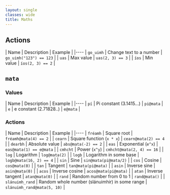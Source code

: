 ```yaml
---
layout: single
classes: wide
title: Maths
---
```


## Actions

| Name | Description | Example |
|----
| `go_uimh` | Change text to a number | `go_uimh("123") == 123` |
| `uas` | Max value | `uas(2, 3) == 3` |
| `íos` | Min value | `íos(2, 3) == 2` |

## `mata`

### Values

| Name | Description | Example |
|----
| `pí` | Pi constant (3.1415...) | `pi@mata` |
| `e` | e constant (2.71828..) | `e@mata` |

### Actions

| Name | Description | Example |
|----
| `fréamh` | Square root | `fréamh@mata(4) == 2` |
| `cearn` | Square function (`x * x`)  |  `cearn@mata(2) == 4` |
| `dearbh` | Absolute value | `abs@mata(-2) == 2` |
| `eas` | Exponential (`e^x`) | `eas@mata(1) == e@mata` |
| `cmhcht` | Power (`x^y`) | `cmhcht@mata(2, 4) == 16` |
| `log` | Logarithm | `log@mata(2)` |
| `logb` | Logarithm in some base | `logb@mata(16, 2) == 4` |
| `sin`  | Sine                  | `sin@mata(pi@mata/2)` |
| `cos`  | Cosine             | `cos@mata(0)` |
| `tan`  | Tangent                 | `tan@mata(pi@mata)` |
| `asin` | Inverse sine      | `asin@mata(0)` |
| `acos` | Inverse cosine | `acos@mata(pi@mata)` |
| `atan` | Inverse tangent    | `atan@mata(0)` |
| `rand` | Random number from 0 to 1 | `rand@mata()` |
| `slánuimh_rand` | Random whole number (slánuimhir) in some range | `slánuimh_rand@mata(5, 10)` |
